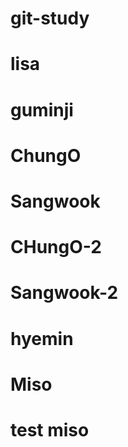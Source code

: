 # git-study

# lisa

# guminji

# ChungO

# Sangwook

# CHungO-2

# Sangwook-2

# hyemin

# Miso

# test miso